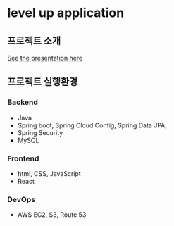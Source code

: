 # level up application

## 프로젝트 소개
[See the presentation here](https://github.com/kk2415/level-up/wiki)


## 프로젝트 실행환경  

### Backend
+ Java
+ Spring boot, Spring Cloud Config, Spring Data JPA,
+ Spring Security
+ MySQL
  
### Frontend
+ html, CSS, JavaScript
+ React  

### DevOps
+ AWS EC2, S3, Route 53


